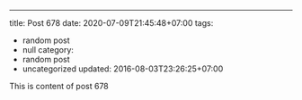 ---
title: Post 678
date: 2020-07-09T21:45:48+07:00
tags:
  - random post
  - null
category:
  - random post
  - uncategorized
updated: 2016-08-03T23:26:25+07:00

This is content of post 678
